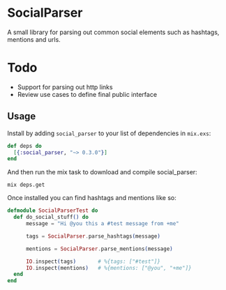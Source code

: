 # SocialParser

A small library for parsing out common social elements such as hashtags, mentions and urls.

# Todo

* Support for parsing out http links
* Review use cases to define final public interface

## Usage

Install by adding `social_parser` to your list of dependencies in `mix.exs`:

  ```elixir
  def deps do
    [{:social_parser, "~> 0.3.0"}]
  end
  ```

And then run the mix task to download and compile social_parser:

  ```shell
  mix deps.get
  ```

Once installed you can find hashtags and mentions like so:
  
  ```elixir
  defmodule SocialParserTest do
    def do_social_stuff() do
        message = "Hi @you this a #test message from +me"

        tags = SocialParser.parse_hashtags(message)

        mentions = SocialParser.parse_mentions(message)

        IO.inspect(tags)       # %{tags: ["#test"]}
        IO.inspect(mentions)   # %{mentions: ["@you", "+me"]}
    end
  end
  ```
